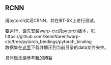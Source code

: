 ## RCNN
用pytorch实现CRNN，并在IIIT-5K上进行测试。

要运行，请先安装warp-ctc的pytorch版本，见https://github.com/SeanNaren/warp-ctc/tree/pytorch_bindings/pytorch_binding  
数据集在[这里](http://cvit.iiit.ac.in/projects/SceneTextUnderstanding/IIIT5K.html)下载并解压到当前目录的data文件夹中。

具体做法请参考[我的博客](https://qjy981010.github.io/2017/12/24/PyTorch-%E7%94%A8CRNN%E6%94%BB%E9%99%B7IIIT-5k/)
